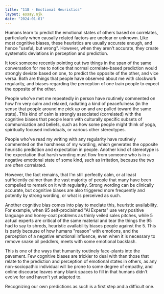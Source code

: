 ```yaml
---
title: "118 - Emotional Heuristics"
layout: essay.njk
date: "2024-01-01"
---
```


Humans learn to predict the emotional states of others based on correlates, particularly when causally related factors are unclear or unknown. Like most cognitive biases, these heuristics are usually accurate enough, and hence "useful, but wrong". However, when they aren't accurate, they create systematic deviations in perception and prediction.

It took someone recently pointing out two things in the span of the same conversation for me to notice that normal correlate-based prediction would strongly deviate based on one, to predict the opposite of the other, and vice versa. Both are things that people have observed about me with clockwork regularity, and biases regarding the perception of one train people to expect the opposite of the other.

People who've met me repeatedly in person have routinely commented on how I'm very calm and relaxed, radiating a kind of peacefulness (in the sense that people around me pick up on and are pulled toward the same state). This kind of calm is strongly associated (correlated) with the cognitive biases that people learn with culturally specific subsets of communication and beliefs, such as how some people might think of yoga, spiritually focused individuals, or various other stereotypes.

People who've read my writing with any regularity have routinely commented on the harshness of my wording, which generates the opposite heuristic prediction and expectation in people. Another kind of stereotype is the expectation that harsh wording must flow from someone who is in a negative emotional state of some kind, such as irritation, because the two are often correlated.

However, the fact remains, that I'm still perfectly calm, or at least sufficiently calmer than the vast majority of people that many have been compelled to remark on it with regularity. Strong wording can be clinically accurate, but cognitive biases are also triggered more frequently and potently by strong wording, or what is perceived as such.

Another cognitive bias comes into play to mediate this, heuristic availability. For example, when 95 self-proclaimed "AI Experts" use very positive language and honey-coat problems as thinly veiled sales pitches, while 5 actual experts are critical of the same material and tear the things the 95 had to say to shreds, heuristic availability biases people against the 5. This is partly because of how humans "reason" with emotions, and the perception of a negative emotional influence, even when it is necessary to remove snake oil peddlers, meets with some emotional backlash.

This is one of the ways that humanity routinely face-plants into the pavement. Few cognitive biases are trickier to deal with than those that relate to the prediction and perception of emotional states in others, as any non-sociopathic individual will be prone to some degree of empathy, and online discourse leaves many blank spaces to fill in that humans didn't evolve for and haven't yet adapted to.

Recognizing our own predictions as such is a first step and a difficult one.
